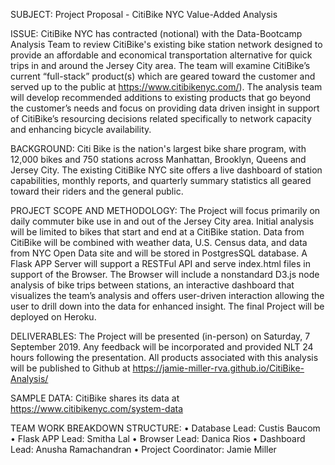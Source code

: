 SUBJECT: Project Proposal - CitiBike NYC Value-Added Analysis 

ISSUE: CitiBike NYC has contracted (notional) with the Data-Bootcamp Analysis Team to review CitiBike's existing bike station network designed to provide an affordable and economical transportation alternative for quick trips in and around the Jersey City area.  The team will examine CitiBike’s current “full-stack” product(s) which are geared toward the customer and served up to the public at https://www.citibikenyc.com/).  The analysis team will develop recommended additions to existing products that go beyond the customer’s needs and focus on providing data driven insight in support of CitiBike’s resourcing decisions related specifically to network capacity and enhancing bicycle availability.

BACKGROUND: Citi Bike is the nation's largest bike share program, with 12,000 bikes and 750 stations across Manhattan, Brooklyn, Queens and Jersey City. The existing CitiBike NYC site offers a live dashboard of station capabilities, monthly reports, and quarterly summary statistics all geared toward their riders and the general public.  

PROJECT SCOPE AND METHODOLOGY: The Project will focus primarily on daily commuter bike use in and out of the Jersey City area.  Initial analysis will be limited to bikes that start and end at a CitiBike station.  Data from CitiBike will be combined with weather data, U.S. Census data, and data from NYC Open Data site and will be stored in PostgresSQL database.  A Flask APP Server will support a RESTFul API and serve index.html files in support of the Browser.  The Browser will include a nonstandard D3.js node analysis of bike trips between stations, an interactive dashboard that visualizes the team’s analysis and offers user-driven interaction allowing the user to drill down into the data for enhanced insight.  The final Project will be deployed on Heroku.
 
DELIVERABLES: The Project will be presented (in-person) on Saturday, 7 September 2019.  Any feedback will be incorporated and provided NLT 24 hours following the presentation. All products associated with this analysis will be published to Github at https://jamie-miller-rva.github.io/CitiBike-Analysis/

SAMPLE DATA: CitiBike shares its data at https://www.citibikenyc.com/system-data

TEAM WORK BREAKDOWN STRUCTURE:
•	Database Lead: Custis Baucom
•	Flask APP Lead: Smitha Lal
•	Browser Lead: Danica Rios
•	Dashboard Lead: Anusha Ramachandran
•	Project Coordinator: Jamie Miller

